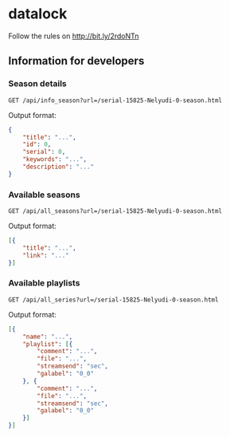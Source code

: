# datalock

Follow the rules on http://bit.ly/2rdoNTn

## Information for developers

### Season details

`GET /api/info_season?url=/serial-15825-Nelyudi-0-season.html`

Output format:

```json
{
    "title": "...",
    "id": 0,
    "serial": 0,
    "keywords": "...",
    "description": "..."
}
```

### Available seasons

`GET /api/all_seasons?url=/serial-15825-Nelyudi-0-season.html`

Output format:

```json
[{
    "title": "...",
    "link": "..."
}]
```

### Available playlists

`GET /api/all_series?url=/serial-15825-Nelyudi-0-season.html`

Output format:

```json
[{
    "name": "...",
    "playlist": [{
        "comment": "...",
        "file": "...",
        "streamsend": "sec",
        "galabel": "0_0"
    }, {
        "comment": "...",
        "file": "...",
        "streamsend": "sec",
        "galabel": "0_0"
    }]
}]
```
